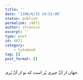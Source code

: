```yaml
---
title: ''
date: '1396/6/25 14:51:00'
status: publish
permalink: /4871
author: straxico
excerpt: ''
type: post
id: 4871
category:
    - tytomood
tag: []
post_format: []
---
```

‏جهان از آنْ چیزی پُر است که تو از آنْ پُری.